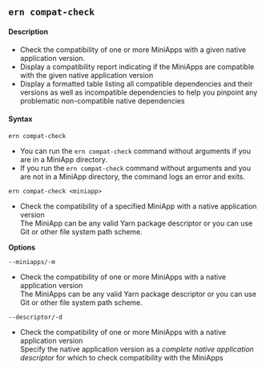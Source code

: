 ## `ern compat-check`

#### Description

- Check the compatibility of one or more MiniApps with a given native application version.
- Display a compatibility report indicating if the MiniApps are compatible with the given native application version
- Display a formatted table listing all compatible dependencies and their versions as well as incompatible dependencies to help you pinpoint any problematic non-compatible native dependencies

#### Syntax

`ern compat-check`

- You can run the `ern compat-check` command without arguments if you are in a MiniApp directory.
- If you run the `ern compat-check` command without arguments and you are not in a MiniApp directory, the command logs an error and exits.

`ern compat-check <miniapp>`

- Check the compatibility of a specified MiniApp with a native application version  
  The MiniApp can be any valid Yarn package descriptor or you can use Git or other file system path scheme.

**Options**

`--miniapps/-m`

- Check the compatibility of one or more MiniApps with a native application version  
  The MiniApps can be any valid Yarn package descriptor or you can use Git or other file system path scheme.

`--descriptor/-d`

- Check the compatibility of one or more MiniApps with a native application version  
  Specify the native application version as a _complete native application descriptor_ for which to check compatibility with the MiniApps
